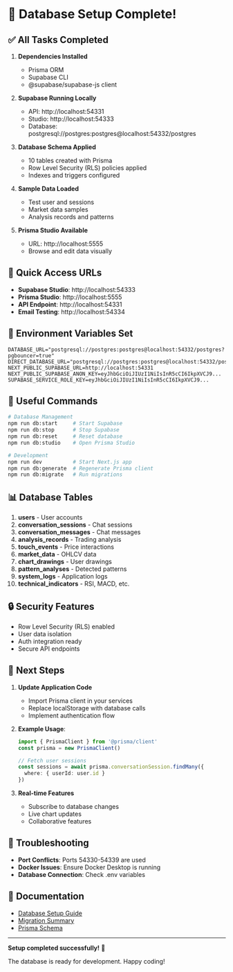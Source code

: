 # 🎉 Database Setup Complete!

## ✅ All Tasks Completed

1. **Dependencies Installed**
   - Prisma ORM
   - Supabase CLI
   - @supabase/supabase-js client

2. **Supabase Running Locally**
   - API: http://localhost:54331
   - Studio: http://localhost:54333
   - Database: postgresql://postgres:postgres@localhost:54332/postgres

3. **Database Schema Applied**
   - 10 tables created with Prisma
   - Row Level Security (RLS) policies applied
   - Indexes and triggers configured

4. **Sample Data Loaded**
   - Test user and sessions
   - Market data samples
   - Analysis records and patterns

5. **Prisma Studio Available**
   - URL: http://localhost:5555
   - Browse and edit data visually

## 🚀 Quick Access URLs

- **Supabase Studio**: http://localhost:54333
- **Prisma Studio**: http://localhost:5555
- **API Endpoint**: http://localhost:54331
- **Email Testing**: http://localhost:54334

## 📝 Environment Variables Set

```env
DATABASE_URL="postgresql://postgres:postgres@localhost:54332/postgres?pgbouncer=true"
DIRECT_DATABASE_URL="postgresql://postgres:postgres@localhost:54332/postgres"
NEXT_PUBLIC_SUPABASE_URL=http://localhost:54331
NEXT_PUBLIC_SUPABASE_ANON_KEY=eyJhbGciOiJIUzI1NiIsInR5cCI6IkpXVCJ9...
SUPABASE_SERVICE_ROLE_KEY=eyJhbGciOiJIUzI1NiIsInR5cCI6IkpXVCJ9...
```

## 🔧 Useful Commands

```bash
# Database Management
npm run db:start     # Start Supabase
npm run db:stop      # Stop Supabase
npm run db:reset     # Reset database
npm run db:studio    # Open Prisma Studio

# Development
npm run dev          # Start Next.js app
npm run db:generate  # Regenerate Prisma client
npm run db:migrate   # Run migrations
```

## 📊 Database Tables

1. **users** - User accounts
2. **conversation_sessions** - Chat sessions
3. **conversation_messages** - Chat messages
4. **analysis_records** - Trading analysis
5. **touch_events** - Price interactions
6. **market_data** - OHLCV data
7. **chart_drawings** - User drawings
8. **pattern_analyses** - Detected patterns
9. **system_logs** - Application logs
10. **technical_indicators** - RSI, MACD, etc.

## 🔒 Security Features

- Row Level Security (RLS) enabled
- User data isolation
- Auth integration ready
- Secure API endpoints

## 🎯 Next Steps

1. **Update Application Code**
   - Import Prisma client in your services
   - Replace localStorage with database calls
   - Implement authentication flow

2. **Example Usage**:
   ```typescript
   import { PrismaClient } from '@prisma/client'
   const prisma = new PrismaClient()
   
   // Fetch user sessions
   const sessions = await prisma.conversationSession.findMany({
     where: { userId: user.id }
   })
   ```

3. **Real-time Features**
   - Subscribe to database changes
   - Live chart updates
   - Collaborative features

## 🐛 Troubleshooting

- **Port Conflicts**: Ports 54330-54339 are used
- **Docker Issues**: Ensure Docker Desktop is running
- **Database Connection**: Check .env variables

## 📖 Documentation

- [Database Setup Guide](./DATABASE-SETUP-GUIDE.md)
- [Migration Summary](../DATABASE-MIGRATION-SUMMARY.md)
- [Prisma Schema](../prisma/schema.prisma)

---

**Setup completed successfully!** 🚀

The database is ready for development. Happy coding!
